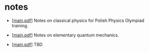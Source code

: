 # notes

* [[main.pdf](https://barhanc.github.io/notes/physics-olympiad/main.pdf)] Notes on
    classical physics for Polish Physics Olympiad training.

* [[main.pdf](https://barhanc.github.io/notes/elements-of-qm/main.pdf)] Notes on elementary quantum mechanics.

* [[main.pdf](https://barhanc.github.io/notes/deep/main.pdf)] TBD